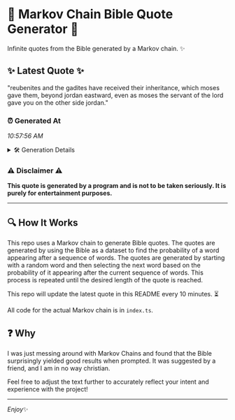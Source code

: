 # 📖 Markov Chain Bible Quote Generator 📖

Infinite quotes from the Bible generated by a Markov chain. ✨

## ✨ Latest Quote ✨
"reubenites and the gadites have received their inheritance, which moses gave them, beyond jordan eastward, even as moses the servant of the lord gave you on the other side jordan."

### ⏰ Generated At
*10:57:56 AM*

<details>
    <summary>🛠️ Generation Details</summary>
    <p>
        <strong>🌱 Seed:</strong> reubenites<br>
        <strong>🔄 Iterations:</strong> 29<br>
        <strong>📜 Context History:</strong><br>[ reubenites ]: and<br>[ reubenites, and ]: the<br>[ reubenites, and, the ]: gadites<br>[ reubenites, and, the, gadites ]: have<br>[ reubenites, and, the, gadites, have ]: received<br>[ reubenites, and, the, gadites, have, received ]: their<br>[ and, the, gadites, have, received, their ]: inheritance,<br>[ the, gadites, have, received, their, inheritance, ]: which<br>[ gadites, have, received, their, inheritance,, which ]: moses<br>[ have, received, their, inheritance,, which, moses ]: gave<br>[ received, their, inheritance,, which, moses, gave ]: them,<br>[ their, inheritance,, which, moses, gave, them, ]: beyond<br>[ inheritance,, which, moses, gave, them,, beyond ]: jordan<br>[ which, moses, gave, them,, beyond, jordan ]: eastward,<br>[ moses, gave, them,, beyond, jordan, eastward, ]: even<br>[ gave, them,, beyond, jordan, eastward,, even ]: as<br>[ them,, beyond, jordan, eastward,, even, as ]: moses<br>[ beyond, jordan, eastward,, even, as, moses ]: the<br>[ jordan, eastward,, even, as, moses, the ]: servant<br>[ eastward,, even, as, moses, the, servant ]: of<br>[ even, as, moses, the, servant, of ]: the<br>[ as, moses, the, servant, of, the ]: lord<br>[ moses, the, servant, of, the, lord ]: gave<br>[ the, servant, of, the, lord, gave ]: you<br>[ servant, of, the, lord, gave, you ]: on<br>[ of, the, lord, gave, you, on ]: the<br>[ the, lord, gave, you, on, the ]: other<br>[ lord, gave, you, on, the, other ]: side<br>[ gave, you, on, the, other, side ]: jordan.<br>
    </p>
</details>

### ⚠️ Disclaimer ⚠️
**This quote is generated by a program and is not to be taken seriously. It is purely for entertainment purposes.**

---

## 🔍 How It Works

This repo uses a Markov chain to generate Bible quotes. The quotes are generated by using the Bible as a dataset to find the probability of a word appearing after a sequence of words. The quotes are generated by starting with a random word and then selecting the next word based on the probability of it appearing after the current sequence of words. This process is repeated until the desired length of the quote is reached.

This repo will update the latest quote in this README every 10 minutes. ⏳

All code for the actual Markov chain is in `index.ts`.

## ❓ Why

I was just messing around with Markov Chains and found that the Bible surprisingly yielded good results when prompted. 
It was suggested by a friend, and I am in no way christian.

Feel free to adjust the text further to accurately reflect your intent and experience with the project!

---

*Enjoy*✨

